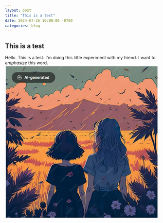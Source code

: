 ```yaml
---
layout: post
title: "This is a test"
date: 2024-07-26 10:00:00 -0700
categories: blog
---
```

 
## This is a test

Hello. This is a test. I'm doing this little experiment with my friend. I want to *emphasize* this word.
![picture of 2 girls](/assets/images/girls.jpg)

